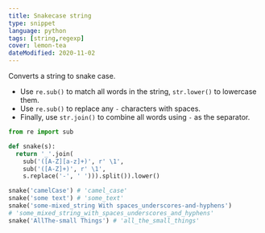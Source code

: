 ```yaml
---
title: Snakecase string
type: snippet
language: python
tags: [string,regexp]
cover: lemon-tea
dateModified: 2020-11-02
---
```


Converts a string to snake case.

- Use `re.sub()` to match all words in the string, `str.lower()` to lowercase them.
- Use `re.sub()` to replace any `-` characters with spaces.
- Finally, use `str.join()` to combine all words using `-` as the separator.

```py
from re import sub

def snake(s):
  return '_'.join(
    sub('([A-Z][a-z]+)', r' \1',
    sub('([A-Z]+)', r' \1',
    s.replace('-', ' '))).split()).lower()

snake('camelCase') # 'camel_case'
snake('some text') # 'some_text'
snake('some-mixed_string With spaces_underscores-and-hyphens')
# 'some_mixed_string_with_spaces_underscores_and_hyphens'
snake('AllThe-small Things') # 'all_the_small_things'
```
